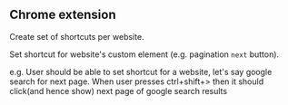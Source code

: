## Chrome extension

Create set of shortcuts per website.

Set shortcut for website's custom element (e.g. pagination `next` button).


e.g. User should be able to set shortcut for a website, let's say google search for next page. When user presses ctrl+shift+> then it should click(and hence show) next page of google search results
